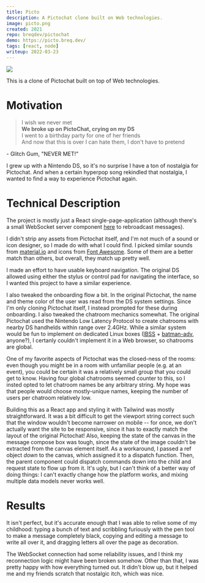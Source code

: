 ```yaml
---
title: Picto
description: A Pictochat clone built on Web technologies.
image: picto.png
created: 2021
repo: breqdev/pictochat
demo: https://picto.breq.dev/
tags: [react, node]
writeup: 2022-03-23
---
```


![](picto.png)

This is a clone of Pictochat built on top of Web technologies.

# Motivation

<Indent>

> I wish we never met<br /> **We broke up on PictoChat, crying on my DS**<br /> I went to a birthday party for one of her friends<br /> And now that this is over I can hate them, I don't have to pretend

<Indent>

\- Glitch Gum, "NEVER MET!"

</Indent>

</Indent>

I grew up with a Nintendo DS, so it's no surprise I have a ton of nostalgia for Pictochat. And when a certain hyperpop song rekindled that nostalgia, I wanted to find a way to experience Pictochat again.

# Technical Description

The project is mostly just a React single-page-application (although there's a small WebSocket server component [here](https://github.com/breqdev/pictoserver/blob/main/index.js) to rebroadcast messages).

I didn't strip any assets from Pictochat itself, and I'm not much of a sound or icon designer, so I made do with what I could find. I picked similar sounds from [material.io](https://github.com/breqdev/pictoserver/blob/main/index.js) and icons from [Font Awesome](https://fontawesome.com/). Some of them are a better match than others, but overall, they match up pretty well.

I made an effort to have usable keyboard navigation. The original DS allowed using either the stylus or control pad for navigating the interface, so I wanted this project to have a similar experience.

I also tweaked the onboarding flow a bit. In the original Pictochat, the name and theme color of the user was read from the DS system settings. Since I'm only cloning Pictochat itself, I instead prompted for these during onboarding. I also tweaked the chatroom mechanics somewhat. The original Pictochat used the Nintendo Low Latency Protocol to create chatrooms with nearby DS handhelds within range over 2.4GHz. While a similar system would be fun to implement on dedicated Linux boxes ([IBSS](https://wiki.archlinux.org/title/ad-hoc_networking) + [batman-adv](https://www.open-mesh.org/projects/batman-adv/wiki), anyone?), I certanly couldn't implement it in a Web browser, so chatrooms are global.

One of my favorite aspects of Pictochat was the closed-ness of the rooms: even though you might be in a room with unfamiliar people (e.g. at an event), you could be certain it was a relatively small group that you could get to know. Having four global chatrooms seemed counter to this, so I insted opted to let chatroom names be any arbitrary string. My hope was that people would choose mostly-unique names, keeping the number of users per chatroom relatively low.

Building this as a React app and styling it with Tailwind was mostly straightforward. It was a bit difficult to get the viewport string correct such that the window wouldn't become narrower on mobile -- for once, we don't actually want the site to be responsive, since it has to exactly match the layout of the original Pictochat! Also, keeping the state of the canvas in the message compose box was tough, since the state of the image couldn't be extracted from the canvas element itself. As a workaround, I passed a ref object _down_ to the canvas, which assigned it to a dispatch function. Then, the parent component could dispatch commands down into the child and request state to flow up from it. It's ugly, but I can't think of a better way of doing things: I can't exactly change how the platform works, and mixing multiple data models never works well.

# Results

It isn't perfect, but it's accurate enough that I was able to relive some of my childhood: typing a bunch of text and scribbling furiously with the pen tool to make a message completely black, copying and editing a message to write all over it, and dragging letters all over the page as decoration.

The WebSocket connection had some reliability issues, and I think my reconnection logic might have been broken somehow. Other than that, I was pretty happy with how everything turned out. It didn't blow up, but it helped me and my friends scratch that nostalgic itch, which was nice.
